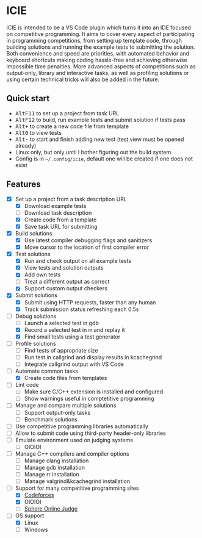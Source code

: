 # ICIE

ICIE is intended to be a VS Code plugin which turns it into an IDE focused on competitive programming. It aims to cover every aspect of participating in programming competitions, from setting up template code, through building solutions and running the example tests to submitting the solution. Both convenience and speed are priorities, with automated behavior and keyboard shortcuts making coding hassle-free and achieving otherwise impossible time penalties. More advanced aspects of competitions such as output-only, library and interactive tasks, as well as profiling solutions or using certain technical tricks will also be added in the future.

## Quick start

- <kbd>Alt</kbd><kbd>F11</kbd> to set up a project from task URL
- <kbd>Alt</kbd><kbd>F12</kbd> to build, run example tests and submit solution if tests pass
- <kbd>Alt</kbd><kbd>+</kbd> to create a new code file from template
- <kbd>Alt</kbd><kbd>0</kbd> to view tests
- <kbd>Alt</kbd><kbd>-</kbd> to start and finish adding new test (test view must be opened already)
- Linux only, but only until I bother figuring out the build system
- Config is in `~/.config/icie`, default one will be created if one does not exist

## Features

- [x] Set up a project from a task description URL
	- [x] Download example tests
	- [ ] Download task description
	- [x] Create code from a template
	- [x] Save task URL for submitting
- [x] Build solutions
	- [x] Use latest compiler debugging flags and sanitizers
	- [x] Move cursor to the location of first compiler error
- [x] Test solutions
	- [x] Run and check output on all example tests
	- [x] View tests and solution outputs
	- [x] Add own tests
	- [ ] Treat a different output as correct
	- [x] Support custom output checkers
- [x] Submit solutions
	- [x] Submit using HTTP requests, faster than any human
	- [x] Track submission status refreshing each 0.5s
- [ ] Debug solutions
	- [ ] Launch a selected test in gdb
	- [x] Record a selected test in rr and replay it
	- [x] Find small tests using a test generator
- [ ] Profile solutions
	- [ ] Find tests of appropriate size
	- [ ] Run test in callgrind and display results in kcachegrind
	- [ ] Integrate callgrind output with VS Code
- [ ] Automate common tasks
	- [x] Create code files from templates
- [ ] Lint code
	- [ ] Make sure C/C++ extension is installed and configured
	- [ ] Show warnings useful in comptetitive programming
- [ ] Manage and compare multiple solutions
	- [ ] Support output-only tasks
	- [ ] Benchmark solutions
- [ ] Use competitive programming libraries automatically
- [ ] Allow to submit code using third-party header-only libraries
- [ ] Emulate environment used on judging systems
	- [ ] OIOIOI
- [ ] Manage C++ compilers and compiler options
	- [ ] Manage clang installation
	- [ ] Manage gdb installation
	- [ ] Manage rr installation
	- [ ] Manage valgrind&kcachegrind installation
- [ ] Support for many competitive programming sites
	- [x] [Codeforces](https://codeforces.com)
	- [x] OIOIOI
	- [ ] [Sphere Online Judge](https://spoj.com)
- [ ] OS support
	- [x] Linux
	- [ ] Windows
